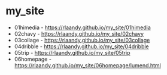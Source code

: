 # my_site
* 01himedia - https://rlaandy.github.io/my_site/01himedia
* 02chavy - https://rlaandy.github.io/my_site/02chavy
* 03collage - https://rlaandy.github.io/my_site/03collage
* 04dribble - https://rlaandy.github.io/my_site/04dribble
* 05trip - https://rlaandy.github.io/my_site/05trip
* 06homepage - https://rlaandy.github.io/my_site/06homepage/lumend.html

